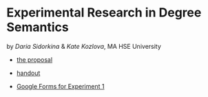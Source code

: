 # Experimental Research in Degree Semantics

by *Daria Sidorkina* & *Kate Kozlova*, MA HSE University

- [the proposal](https://docs.google.com/document/d/19ejvYl_fHBgEsRuT7aicVmhUDuncvPY_7kWqXL59kwY/edit?usp=sharing)

- [handout](https://docs.google.com/document/d/1T8mJ_b1TvoFnSk6Sgf00KhHNrmqyu_-cAKBtH6w_8fc/edit?usp=sharing)

- [Google Forms for Experiment 1](https://docs.google.com/forms/d/e/1FAIpQLSeP2JiAL1_qcOf6RCQ7ounhKMDPj2nJoH9TZSVyevqo7Ezr5g/viewform?usp=dialog)
